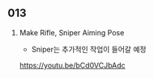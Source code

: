 ## 013

1. Make Rifle, Sniper Aiming Pose
   - Sniper는 추가적인 작업이 들어갈 예정

   https://youtu.be/bCd0VCJbAdc

